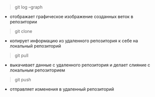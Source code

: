 >git log –graph 
- отображает графическое изображение созданных веток в репозитории

>git clone
- копирует информацию из удаленного репозитория к себе на локальный репозиторий

>git pull
- выкачивает данные с удаленного репозитория и делает слияние с локальным репозиторием
>git push
- отправляет изменения в удаленный репозиторий